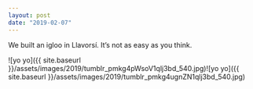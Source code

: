 ```yaml
---
layout: post
date: "2019-02-07"
---
```


We built an igloo in Llavorsí. It’s not as easy as you think.

![yo yo]({{ site.baseurl }}/assets/images/2019/tumblr_pmkg4pWsoV1qlj3bd_540.jpg)![yo yo]({{ site.baseurl }}/assets/images/2019/tumblr_pmkg4ugnZN1qlj3bd_540.jpg)
